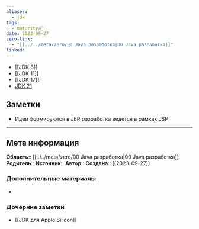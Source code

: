 ```yaml
---
aliases:
  - jdk
tags:
  - maturity/🌱
date: 2023-09-27
zero-link:
  - "[[../../meta/zero/00 Java разработка|00 Java разработка]]"
linked:
---
```

- [[JDK 8]]
- [[JDK 11]]
- [[JDK 17]]
- [JDK 21](JDK%2021.md)
## Заметки
- Идеи формируются в JEP разработка ведется в рамках JSP

***
## Мета информация
**Область**:: [[../../meta/zero/00 Java разработка|00 Java разработка]]
**Родитель**:: 
**Источник**:: 
**Автор**:: 
**Создана**:: [[2023-09-27]]
### Дополнительные материалы
- 
### Дочерние заметки
<!-- QueryToSerialize: LIST FROM [[]] WHERE contains(Родитель, this.file.link) or contains(parents, this.file.link) -->
<!-- SerializedQuery: LIST FROM [[]] WHERE contains(Родитель, this.file.link) or contains(parents, this.file.link) -->
- [[JDK для Apple Silicon]]
<!-- SerializedQuery END -->

